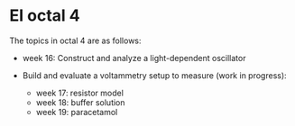 # EI octal 4

The topics in octal 4 are as follows:

- week 16: Construct and analyze a light-dependent oscillator 

- Build and evaluate a voltammetry setup to measure (work in progress):
	- week 17: resistor model
	- week 18: buffer solution 
	- week 19: paracetamol 

